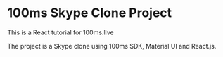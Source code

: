 # 100ms Skype Clone Project

This is a React tutorial for 100ms.live

The project is a Skype clone using 100ms SDK, Material UI and React.js.

